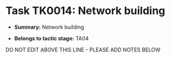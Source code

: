 # Task TK0014: Network building

* **Summary:** Network building

* **Belongs to tactic stage:** TA04

DO NOT EDIT ABOVE THIS LINE - PLEASE ADD NOTES BELOW
